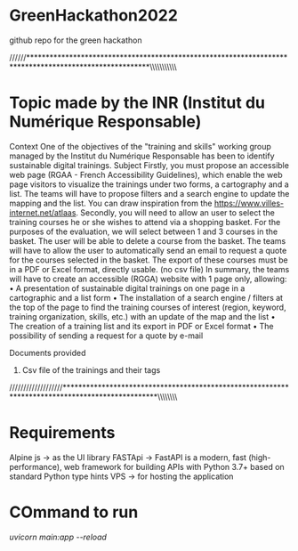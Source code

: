 # GreenHackathon2022
github repo for the green hackathon

//////*******************************************************************************************************\\\\\\\\\\\\\\\\\\\\\



# Topic made by the INR (Institut du Numérique Responsable)
Context
One of the objectives of the "training and skills" working group managed by the Institut du
Numérique Responsable has been to identify sustainable digital trainings.
Subject
Firstly, you must propose an accessible web page (RGAA - French Accessibility Guidelines), which
enable the web page visitors to visualize the trainings under two forms, a cartography and a list.
The teams will have to propose filters and a search engine to update the mapping and the list. You can
draw inspiration from the https://www.villes-internet.net/atlaas.
Secondly, you will need to allow an user to select the training courses he or she wishes to attend via
a shopping basket. For the purposes of the evaluation, we will select between 1 and 3 courses in the
basket. The user will be able to delete a course from the basket. The teams will have to allow the user
to automatically send an email to request a quote for the courses selected in the basket.
The export of these courses must be in a PDF or Excel format, directly usable. (no csv file)
In summary, the teams will have to create an accessible (RGGA) website with 1 page only, allowing:
• A presentation of sustainable digital trainings on one page in a cartographic and a list form
• The installation of a search engine / filters at the top of the page to find the training courses
of interest (region, keyword, training organization, skills, etc.) with an update of the map and
the list
• The creation of a training list and its export in PDF or Excel format
• The possibility of sending a request for a quote by e-mail

Documents provided
1. Csv file of the trainings and their tags



///////////////////************************************************************************************************\\\\\\\\\\\\\\\

# Requirements

Alpine js -> as the UI library
FASTApi -> FastAPI is a modern, fast (high-performance), web framework for building APIs with Python 3.7+ based on standard Python type hints
VPS -> for hosting the application

# COmmand to run

*uvicorn main:app --reload*
